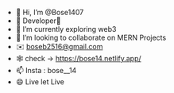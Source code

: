 - 👋 Hi, I’m @Bose1407
- 👀 Developer🐺
- 🌱 I’m currently exploring web3
- 💞️ I’m looking to collaborate on MERN Projects
- ✉️ boseb2516@gmail.com
- 🕸️ check -> https://bose14.netlify.app/
- 📫 Insta : bose__14
- 😄 Live let Live
  

<!---
Bose1407/Bose1407 is a ✨ special ✨ repository because its `README.md` (this file) appears on your GitHub profile.
You can click the Preview link to take a look at your changes.
--->
